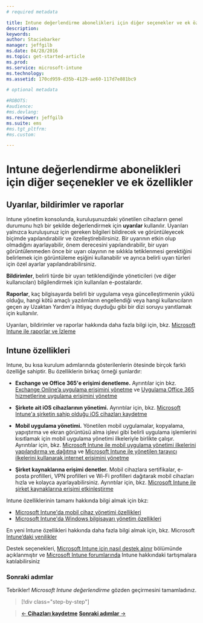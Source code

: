 ```yaml
---
# required metadata

title: Intune değerlendirme abonelikleri için diğer seçenekler ve ek özellikler | Microsoft Intune
description:
keywords:
author: Staciebarker
manager: jeffgilb
ms.date: 04/28/2016
ms.topic: get-started-article
ms.prod:
ms.service: microsoft-intune
ms.technology:
ms.assetid: 170cd959-d35b-4129-ae60-117d7e881bc9

# optional metadata

#ROBOTS:
#audience:
#ms.devlang:
ms.reviewer: jeffgilb
ms.suite: ems
#ms.tgt_pltfrm:
#ms.custom:

---
```


# Intune değerlendirme abonelikleri için diğer seçenekler ve ek özellikler

## Uyarılar, bildirimler ve raporlar
Intune yönetim konsolunda, kuruluşunuzdaki yönetilen cihazların genel durumunu hızlı bir şekilde değerlendirmek için **uyarılar** kullanılır. Uyarıları yalnızca kuruluşunuz için gereken bilgileri bildirecek ve görüntüleyecek biçimde yapılandırabilir ve özelleştirebilirsiniz. Bir uyarının etkin olup olmadığını ayarlayabilir, önem derecesini yapılandırabilir, bir uyarı görüntülenmeden önce bir uyarı olayının ne sıklıkla tetiklenmesi gerektiğini belirlemek için görüntüleme eşiğini kullanabilir ve ayrıca belirli uyarı türleri için özel ayarlar yapılandırabilirsiniz.

**Bildirimler**, belirli türde bir uyarı tetiklendiğinde yöneticileri (ve diğer kullanıcıları) bilgilendirmek için kullanılan e-postalardır.

**Raporlar**, kaç bilgisayarda belirli bir uygulama veya güncelleştirmenin yüklü olduğu, hangi kötü amaçlı yazılımların engellendiği veya hangi kullanıcıların geçen ay Uzaktan Yardım'a ihtiyaç duyduğu gibi bir dizi soruyu yanıtlamak için kullanılır.

Uyarıları, bildirimler ve raporlar hakkında daha fazla bilgi için, bkz. [Microsoft Intune ile raporlar ve İzleme](/Intune/Deploy-Use/monitoring-and-reports-with-microsoft-intune)

## Intune özellikleri
Intune, bu kısa kurulum adımlarında gösterilenlerin ötesinde birçok farklı özelliğe sahiptir. Bu özelliklerin birkaç örneği şunlardır:

-   **Exchange ve Office 365'e erişimi denetleme.** Ayrıntılar için bkz. [Exchange Online’a uygulama erişimini yönetme](https://technet.microsoft.com/library/dn705841.aspx) ve [Uygulama Office 365 hizmetlerine uygulama erişimini yönetme](https://technet.microsoft.com/library/dn818907.aspx)

-   **Şirkete ait iOS cihazlarının yönetimi.** Ayrıntılar için, bkz. [Microsoft Intune'a şirketin sahip olduğu iOS cihazları kaydetme](/Intune/Deploy-Use/enroll-corporate-owned-ios-devices-in-microsoft-intune)

-   **Mobil uygulama yönetimi.** Yönetilen mobil uygulamalar, kopyalama, yapıştırma ve ekran görüntüsü alma işlevi gibi belirli uygulama işlemlerini kısıtlamak için mobil uygulama yönetimi ilkeleriyle birlikte çalışır. Ayrıntılar için, bkz. [Microsoft Intune ile mobil uygulama yönetimi ilkelerini yapılandırma ve dağıtma](/Intune/Deploy-Use/create-and-deploy-mobile-app-management-policies-with-microsoft-intune) ve [Microsoft Intune ile yönetilen tarayıcı ilkelerini kullanarak internet erişimini yönetme](/Intune/Deploy-Use/manage-internet-access-using-managed-browser-policies)

-   **Şirket kaynaklarına erişimi denetler.** Mobil cihazlara sertifikalar, e-posta profilleri, VPN profilleri ve Wi-Fi profilleri dağıtarak mobil cihazları hızla ve kolayca ayarlayabilirsiniz. Ayrıntılar için, bkz. [Microsoft Intune ile şirket kaynaklarına erişimi etkinleştirme](/Intune/Deploy-Use/enable-access-to-company-resources-with-microsoft-intune)

Intune özelliklerinin tamamı hakkında bilgi almak için bkz:
- [Microsoft Intune'da mobil cihaz yönetimi özellikleri](mobile-device-management-capabilities-in-microsoft-intune.md)
- [Microsoft Intune'da Windows bilgisayarı yönetim özellikleri](windows-pc-management-capabilities-in-microsoft-intune.md)

En yeni Intune özellikleri hakkında daha fazla bilgi almak için, bkz. Microsoft [Intune’daki yenilikler](/Intune/Deploy-Use/whats-new-in-microsoft-intune)

Destek seçenekleri, [Microsoft Intune için nasıl destek alınır](/Intune/Troubleshoot/how-to-get-support-for-microsoft-intune) bölümünde açıklanmıştır ve [Microsoft Intune forumlarında](https://social.technet.microsoft.com/Forums/en-US/home?forum=microsoftintuneprod) Intune hakkındaki tartışmalara katılabilirsiniz

### Sonraki adımlar
Tebrikler! *Microsoft Intune değerlendirme* gözden geçirmesini tamamladınız.

>[!div class="step-by-step"]

>[&larr; **Cihazları kaydetme**](.\get-started-with-a-30-day-trial-of-microsoft-intune-step-5.md)     [**Sonraki adımlar** &rarr;](.\get-started-with-a-30-day-trial-of-microsoft-intune-step-7.md)  


<!--HONumber=May16_HO2-->


